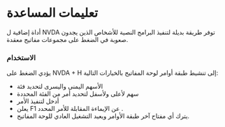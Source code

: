 # تعليمات المساعدة
أداة إضافية ل NVDA توفر طريقة بديلة لتنفيذ البرامج النصية للأشخاص الذين يجدون صعوبة في الضغط على مجموعات مفاتيح معقدة.

### الاستخدام

يؤدي الضغط على NVDA + H إلى تنشيط طبقة أوامر لوحة المفاتيح بالخيارات التالية:

* الأسهم اليمنى واليسرى لتحديد فئة
* سهم لأعلى ولأسفل لتحديد أمر من الفئة المحددة
* أدخل لتنفيذ الأمر
* يعلن F1 عن الإيماءة المقابلة للأمر المحدد .
* يترك أي مفتاح آخر طبقة الأوامر ويعيد التشغيل العادي للوحة المفاتيح.